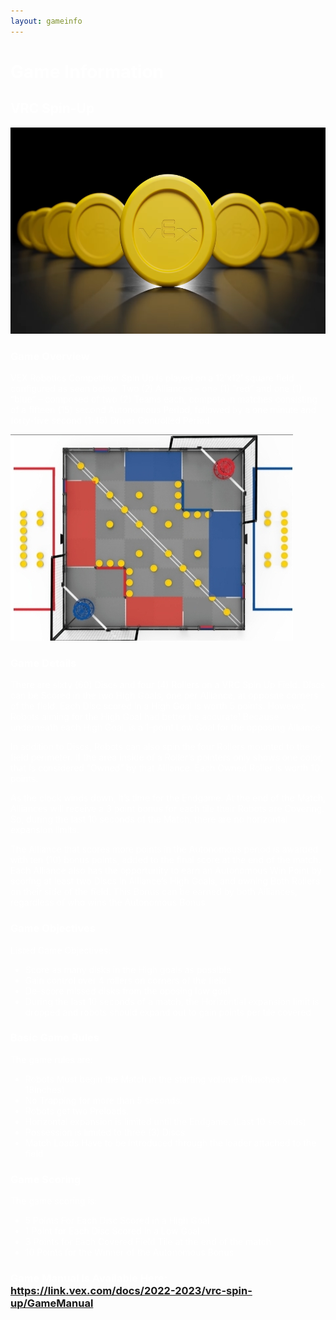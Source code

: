 ```yaml
---
layout: gameinfo
---
```


<h1 style="color:white">Game Information</h1>

<h2 style="color:white">VRC Spin-Up</h2>

<img src="/assets/img/VRCSpin-Up2.png" alt="VRC Spin Up" height="330" width="586">

<h3 style="color:white">Game Overview</h3>

<p style="color:white">
    VEX Robotics Competition Spin Up is played on a 12’x12’ square field configured as seen below. Two (2) Alliances – one (1) “red” and one (1) “blue” – composed of two (2) Teams each, compete in matches consisting of a fifteen (15) second Autonomous Period, followed by a one minute and forty-five second (1:45) Driver Controlled Period.
</p>

<img src="/assets/img/Field-Image.png" alt="VRC Spin Up Field" height="330" width="452">

<h3 style="color:white">Game Details</h3>

<p style="color:white">
    There are sixty (60) Discs and four (4) Rollers on a VRC Spin Up Field. Discs can be Scored in the two High Goals, one per Alliance, at opposite corners of the field.  Each Disc scored in a High Goal is worth 5 points. However, Robots aiming for the High Goal had better be accurate!  Because underneath each High Goal, is a 1-point Low Goal for the opposing Alliance.
    <p style="color:white">
        In addition to Discs, Robots can also spin the four Rollers mounted to the field perimeter.  If the area inside of a Roller’s pointers only shows one color, that is considered “Owned” by that Alliance.  Each Owned Roller is worth 10 points.
        <p style="color:white">
 As the clock winds down, it’s time for the Endgame. At the end of the Match, Alliances will receive a 3 point bonus for each tile their Robots are Covering. So, during the last 10 seconds of the Match, there are no horizontal expansion limits.
 <p style="color:white">
     The Alliance that scores more points in the Autonomous period is awarded with ten (10) bonus points, added to the final score at the end of the match. Each Alliance also has the opportunity to earn an Autonomous Win Point by scoring at least two Discs in Alliance’s High Goals, and owning Both Rollers on their side of the field. This Bonus can be earned by both Alliances, regardless of who wins the Autonomous Bonus
 </p>
<h3 style="color:white">Game Objectives</h3>

<p style="color:white">
    Listed Game Objectives:
</p>

 <ul style="color:white">
     <li>Score as many disks in the High goals as possible</li>
     <li>Gain control over 4 rollers on corners of the field</li>
     <li>De-score missed disks from the oposing low goal</li>
     <li>During the last 10 seconds of a match, the Horizontial expansion limit is dropped and robots should expand out to gain points per tile covered</li>
 </ul>

 <h3 style="color:white">Basic Game Rules</h3>

 <p style="color:white">
     The game rules are:
 </p>

 <ul style="color:white">
     <li>Robots Must begin the Match in the starting volume (18inches x 18inches)</li>
     <li>No Trapping for more than 5 seconds.</li>
     <li>Robots get two Preloads.</li>
     <li>Horizontal expansion is limited until the Endgame. (Last 10 seconds)</li>
     <li>Possession is limited to three (3) Discs</li>
     <li>Match Loads Have to be introduced through the loader attached to the field</li>
 </ul>

 <h3 style="color:white">Game Scoring</h3>

 <p style="color:white">
     The game scoring is:
 </p>

 <ul style="color:white">
     <li>5 Points For Each Disc Scored in a High Goal</li>
     <li>1 Point for Each Disc Scored in a Low Goal</li>
     <li>3 Points for Each Covered Field Tile at the end of the match</li>
     <li>10 Points for the Winner of the Autonomous Bonus</li>
 </ul>
 <h3 style="color:white">Game Manual Is Available Here: <a href="https://link.vex.com/docs/2022-2023/vrc-spin-up/GameManual">https://link.vex.com/docs/2022-2023/vrc-spin-up/GameManual</a></h3>